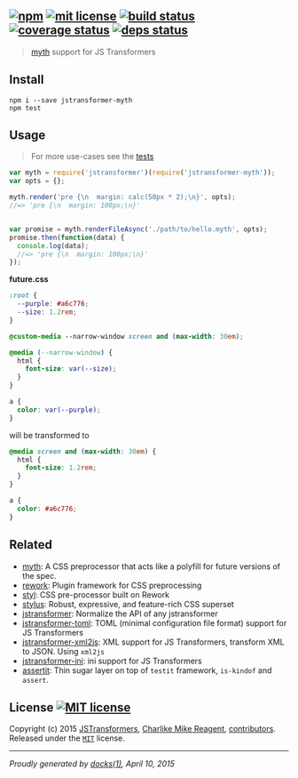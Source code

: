 ## [![npm][npmjs-img]][npmjs-url] [![mit license][license-img]][license-url] [![build status][travis-img]][travis-url] [![coverage status][coveralls-img]][coveralls-url] [![deps status][daviddm-img]][daviddm-url]

> [myth](https://github.com/segmentio/myth) support for JS Transformers

## Install
```
npm i --save jstransformer-myth
npm test
```


## Usage
> For more use-cases see the [tests](./test/index.js)

```js
var myth = require('jstransformer')(require('jstransformer-myth'));
var opts = {};

myth.render('pre {\n  margin: calc(50px * 2);\n}', opts);
//=> 'pre {\n  margin: 100px;\n}'


var promise = myth.renderFileAsync('./path/to/hello.myth', opts);
promise.then(function(data) {
  console.log(data);
  //=> 'pre {\n  margin: 100px;\n}'
});
```

**future.css**

```css
:root {
  --purple: #a6c776;
  --size: 1.2rem;
}

@custom-media --narrow-window screen and (max-width: 30em);

@media (--narrow-window) {
  html {
    font-size: var(--size);
  }
}

a {
  color: var(--purple);
}
```

will be transformed to

```css
@media screen and (max-width: 30em) {
  html {
    font-size: 1.2rem;
  }
}

a {
  color: #a6c776;
}
```


## Related
- [myth](https://github.com/segmentio/myth): A CSS preprocessor that acts like a polyfill for future versions of the spec.
- [rework](https://github.com/reworkcss/rework): Plugin framework for CSS preprocessing
- [styl](https://github.com/tj/styl): CSS pre-processor built on Rework
- [stylus](https://github.com/LearnBoost/stylus): Robust, expressive, and feature-rich CSS superset
- [jstransformer](https://github.com/jstransformers/jstransformer): Normalize the API of any jstransformer
- [jstransformer-toml](https://github.com/jstransformers/jstransformer-toml): TOML (minimal configuration file format) support for JS Transformers
- [jstransformer-xml2js](https://github.com/tunnckoCore/jstransformer-xml2js): XML support for JS Transformers, transform XML to JSON. Using `xml2js`
- [jstransformer-ini](https://github.com/jstransformers/jstransformer-ini): ini support for JS Transformers
- [assertit](https://github.com/tunnckoCore/assertit): Thin sugar layer on top of `testit` framework, `is-kindof` and `assert`.


## License [![MIT license][license-img]][license-url]
Copyright (c) 2015 [JSTransformers][jstransformers-url], [Charlike Mike Reagent][contrib-more], [contributors][contrib-graf].  
Released under the [`MIT`][license-url] license.


[jstransformers-url]: https://github.com/jstransformers

[npmjs-url]: http://npm.im/jstransformer-myth
[npmjs-img]: https://img.shields.io/npm/v/jstransformer-myth.svg?style=flat&label=jstransformer-myth

[coveralls-url]: https://coveralls.io/r/jstransformers/jstransformer-myth?branch=master
[coveralls-img]: https://img.shields.io/coveralls/jstransformers/jstransformer-myth.svg?style=flat

[license-url]: https://github.com/jstransformers/jstransformer-myth/blob/master/LICENSE.md
[license-img]: https://img.shields.io/badge/license-MIT-blue.svg?style=flat

[travis-url]: https://travis-ci.org/jstransformers/jstransformer-myth
[travis-img]: https://img.shields.io/travis/jstransformers/jstransformer-myth.svg?style=flat

[daviddm-url]: https://david-dm.org/jstransformers/jstransformer-myth
[daviddm-img]: https://img.shields.io/david/jstransformers/jstransformer-myth.svg?style=flat

[author-gratipay]: https://gratipay.com/tunnckoCore
[author-twitter]: https://twitter.com/tunnckoCore
[author-github]: https://github.com/tunnckoCore
[author-npmjs]: https://npmjs.org/~tunnckocore

[contrib-more]: http://j.mp/1stW47C
[contrib-graf]: https://github.com/jstransformers/jstransformer-myth/graphs/contributors

***

_Proudly generated by [docks(1)](https://github.com/tunnckoCore), April 10, 2015_